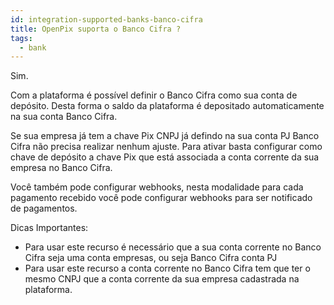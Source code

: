 ```yaml
---
id: integration-supported-banks-banco-cifra
title: OpenPix suporta o Banco Cifra ?
tags:
  - bank
---
```


Sim.

Com a plataforma é possível definir o Banco Cifra como sua conta de depósito. Desta forma o saldo da plataforma é depositado automaticamente na sua conta Banco Cifra.

Se sua empresa já tem a chave Pix CNPJ já defindo na sua conta PJ Banco Cifra não precisa realizar nenhum ajuste. Para ativar basta configurar como chave de depósito a chave Pix que está associada a conta corrente da sua empresa no Banco Cifra.

Você também pode configurar webhooks, nesta modalidade para cada pagamento recebido você pode configurar webhooks para ser notificado de pagamentos.

Dicas Importantes:

- Para usar este recurso é necessário que a sua conta corrente no Banco Cifra seja uma conta empresas, ou seja Banco Cifra conta PJ
- Para usar este recurso a conta corrente no Banco Cifra tem que ter o mesmo CNPJ que a conta corrente da sua empresa cadastrada na plataforma.
